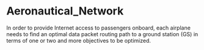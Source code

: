 # Aeronautical_Network
In order to provide  Internet access to passengers onboard, each airplane needs to find an optimal data packet routing path to a ground station (GS) in terms of one or two and more objectives to be optimized. 

